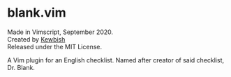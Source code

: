 # blank.vim
Made in Vimscript, September 2020.  
Created by [Kewbish](https://github.com/kewbish)  
Released under the MIT License.  

A Vim plugin for an English checklist. Named after creator of said checklist, Dr. Blank.

